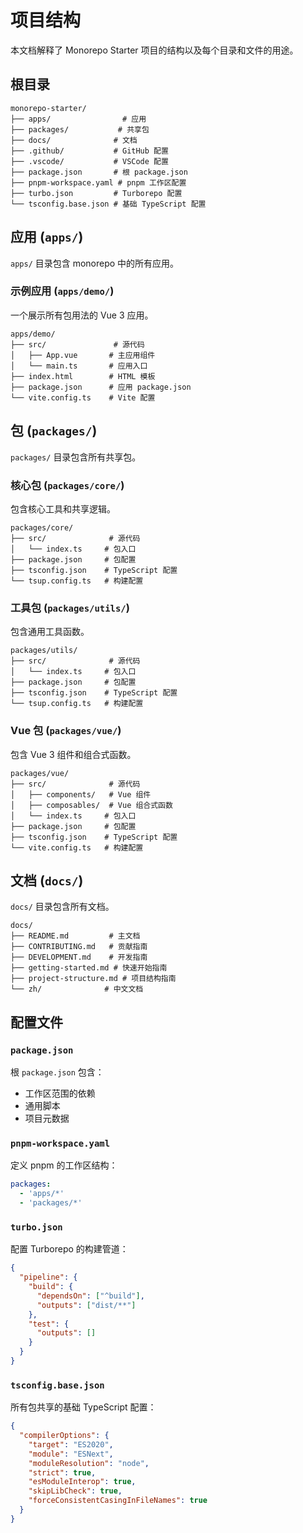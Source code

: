 # 项目结构

本文档解释了 Monorepo Starter 项目的结构以及每个目录和文件的用途。

## 根目录

```
monorepo-starter/
├── apps/                # 应用
├── packages/           # 共享包
├── docs/              # 文档
├── .github/           # GitHub 配置
├── .vscode/           # VSCode 配置
├── package.json       # 根 package.json
├── pnpm-workspace.yaml # pnpm 工作区配置
├── turbo.json         # Turborepo 配置
└── tsconfig.base.json # 基础 TypeScript 配置
```

## 应用 (`apps/`)

`apps/` 目录包含 monorepo 中的所有应用。

### 示例应用 (`apps/demo/`)

一个展示所有包用法的 Vue 3 应用。

```
apps/demo/
├── src/               # 源代码
│   ├── App.vue       # 主应用组件
│   └── main.ts       # 应用入口
├── index.html        # HTML 模板
├── package.json      # 应用 package.json
└── vite.config.ts    # Vite 配置
```

## 包 (`packages/`)

`packages/` 目录包含所有共享包。

### 核心包 (`packages/core/`)

包含核心工具和共享逻辑。

```
packages/core/
├── src/              # 源代码
│   └── index.ts     # 包入口
├── package.json     # 包配置
├── tsconfig.json    # TypeScript 配置
└── tsup.config.ts   # 构建配置
```

### 工具包 (`packages/utils/`)

包含通用工具函数。

```
packages/utils/
├── src/              # 源代码
│   └── index.ts     # 包入口
├── package.json     # 包配置
├── tsconfig.json    # TypeScript 配置
└── tsup.config.ts   # 构建配置
```

### Vue 包 (`packages/vue/`)

包含 Vue 3 组件和组合式函数。

```
packages/vue/
├── src/              # 源代码
│   ├── components/   # Vue 组件
│   ├── composables/  # Vue 组合式函数
│   └── index.ts     # 包入口
├── package.json     # 包配置
├── tsconfig.json    # TypeScript 配置
└── vite.config.ts   # 构建配置
```

## 文档 (`docs/`)

`docs/` 目录包含所有文档。

```
docs/
├── README.md         # 主文档
├── CONTRIBUTING.md   # 贡献指南
├── DEVELOPMENT.md    # 开发指南
├── getting-started.md # 快速开始指南
├── project-structure.md # 项目结构指南
└── zh/              # 中文文档
```

## 配置文件

### `package.json`

根 `package.json` 包含：
- 工作区范围的依赖
- 通用脚本
- 项目元数据

### `pnpm-workspace.yaml`

定义 pnpm 的工作区结构：
```yaml
packages:
  - 'apps/*'
  - 'packages/*'
```

### `turbo.json`

配置 Turborepo 的构建管道：
```json
{
  "pipeline": {
    "build": {
      "dependsOn": ["^build"],
      "outputs": ["dist/**"]
    },
    "test": {
      "outputs": []
    }
  }
}
```

### `tsconfig.base.json`

所有包共享的基础 TypeScript 配置：
```json
{
  "compilerOptions": {
    "target": "ES2020",
    "module": "ESNext",
    "moduleResolution": "node",
    "strict": true,
    "esModuleInterop": true,
    "skipLibCheck": true,
    "forceConsistentCasingInFileNames": true
  }
}
```